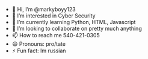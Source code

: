 - 👋 Hi, I’m @markyboyy123
- 👀 I’m interested in Cyber Security
- 🌱 I’m currently learning Python, HTML, Javascript
- 💞️ I’m looking to collaborate on pretty much anything
- 📫 How to reach me 540-421-0305
- 😄 Pronouns: pro/tate
- ⚡ Fun fact: Im russian

<!---
markyboyy123/markyboyy123 is a ✨ special ✨ repository because its `README.md` (this file) appears on your GitHub profile.
You can click the Preview link to take a look at your changes.
--->
